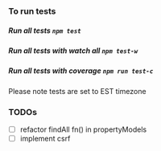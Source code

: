 ### To run tests
##### Run all tests `npm test`
##### Run all tests with watch all `npm test-w`
##### Run all tests with coverage `npm run test-c`

Please note tests are set to EST timezone


### TODOs
- [ ] refactor findAll fn() in propertyModels
- [ ] implement csrf